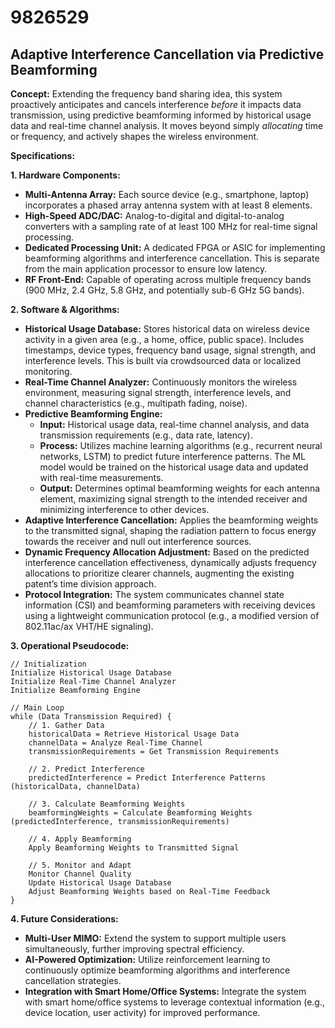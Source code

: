 # 9826529

## Adaptive Interference Cancellation via Predictive Beamforming

**Concept:** Extending the frequency band sharing idea, this system proactively anticipates and cancels interference *before* it impacts data transmission, using predictive beamforming informed by historical usage data and real-time channel analysis. It moves beyond simply *allocating* time or frequency, and actively shapes the wireless environment.

**Specifications:**

**1. Hardware Components:**

*   **Multi-Antenna Array:** Each source device (e.g., smartphone, laptop) incorporates a phased array antenna system with at least 8 elements.
*   **High-Speed ADC/DAC:** Analog-to-digital and digital-to-analog converters with a sampling rate of at least 100 MHz for real-time signal processing.
*   **Dedicated Processing Unit:** A dedicated FPGA or ASIC for implementing beamforming algorithms and interference cancellation. This is separate from the main application processor to ensure low latency.
*   **RF Front-End:**  Capable of operating across multiple frequency bands (900 MHz, 2.4 GHz, 5.8 GHz, and potentially sub-6 GHz 5G bands).

**2. Software & Algorithms:**

*   **Historical Usage Database:** Stores historical data on wireless device activity in a given area (e.g., a home, office, public space). Includes timestamps, device types, frequency band usage, signal strength, and interference levels. This is built via crowdsourced data or localized monitoring.
*   **Real-Time Channel Analyzer:** Continuously monitors the wireless environment, measuring signal strength, interference levels, and channel characteristics (e.g., multipath fading, noise).
*   **Predictive Beamforming Engine:**
    *   **Input:** Historical usage data, real-time channel analysis, and data transmission requirements (e.g., data rate, latency).
    *   **Process:** Utilizes machine learning algorithms (e.g., recurrent neural networks, LSTM) to predict future interference patterns. The ML model would be trained on the historical usage data and updated with real-time measurements.
    *   **Output:** Determines optimal beamforming weights for each antenna element, maximizing signal strength to the intended receiver and minimizing interference to other devices.
*   **Adaptive Interference Cancellation:** Applies the beamforming weights to the transmitted signal, shaping the radiation pattern to focus energy towards the receiver and null out interference sources.
*    **Dynamic Frequency Allocation Adjustment:** Based on the predicted interference cancellation effectiveness, dynamically adjusts frequency allocations to prioritize clearer channels, augmenting the existing patent’s time division approach.
*   **Protocol Integration:**  The system communicates channel state information (CSI) and beamforming parameters with receiving devices using a lightweight communication protocol (e.g., a modified version of 802.11ac/ax VHT/HE signaling).

**3. Operational Pseudocode:**

```
// Initialization
Initialize Historical Usage Database
Initialize Real-Time Channel Analyzer
Initialize Beamforming Engine

// Main Loop
while (Data Transmission Required) {
    // 1. Gather Data
    historicalData = Retrieve Historical Usage Data
    channelData = Analyze Real-Time Channel
    transmissionRequirements = Get Transmission Requirements

    // 2. Predict Interference
    predictedInterference = Predict Interference Patterns (historicalData, channelData)

    // 3. Calculate Beamforming Weights
    beamformingWeights = Calculate Beamforming Weights (predictedInterference, transmissionRequirements)

    // 4. Apply Beamforming
    Apply Beamforming Weights to Transmitted Signal

    // 5. Monitor and Adapt
    Monitor Channel Quality
    Update Historical Usage Database
    Adjust Beamforming Weights based on Real-Time Feedback
}
```

**4. Future Considerations:**

*   **Multi-User MIMO:** Extend the system to support multiple users simultaneously, further improving spectral efficiency.
*   **AI-Powered Optimization:** Utilize reinforcement learning to continuously optimize beamforming algorithms and interference cancellation strategies.
*   **Integration with Smart Home/Office Systems:** Integrate the system with smart home/office systems to leverage contextual information (e.g., device location, user activity) for improved performance.